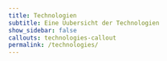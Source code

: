 ```yaml
---
title: Technologien
subtitle: Eine Üubersicht der Technologien
show_sidebar: false
callouts: technologies-callout
permalink: /technologies/
---
```

